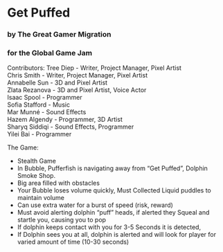 # Get Puffed
### by The Great Gamer Migration
### for the Global Game Jam

Contributors:
Tree Diep - Writer, Project Manager, Pixel Artist  
Chris Smith - Writer, Project Manager, Pixel Artist  
Annabelle Sun - 3D and Pixel Artist  
Zlata Rezanova - 3D and Pixel Artist, Voice Actor  
Isaac Spool - Programmer  
Sofia Stafford - Music  
Mar Munné - Sound Effects  
Hazem Algendy - Programmer, 3D Artist  
Sharyq Siddiqi - Sound Effects, Programmer  
Yilei Bai - Programmer  

The Game:
- Stealth Game
- In Bubble, Pufferfish is navigating away from “Get Puffed”, Dolphin Smoke Shop.
 - Big area filled with obstacles
- Your Bubble loses volume quickly, Must Collected Liquid puddles to maintain volume
 - Can use extra water for a burst of speed (risk, reward)
- Must avoid alerting dolphin “puff” heads, if alerted they Squeal and startle you, causing you to pop
 - If dolphin keeps contact with you for 3-5 Seconds it is detected,
 - If Dolphin sees you at all, dolphin is alerted and will look for player for varied amount of time (10-30 seconds)
